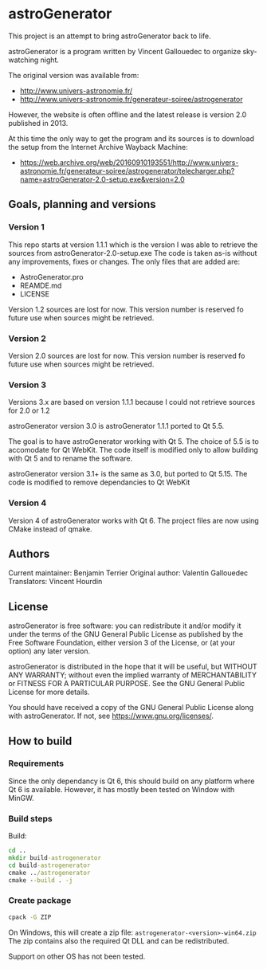 # astroGenerator
This project is an attempt to bring astroGenerator back to life.

astroGenerator is a program written by Vincent Gallouedec to organize sky-watching night.

The original version was available from:
- http://www.univers-astronomie.fr/
- http://www.univers-astronomie.fr/generateur-soiree/astrogenerator

However, the website is often offline and the latest release is version 2.0 published in 2013.

At this time the only way to get the program and its sources is to download the setup from the Internet Archive Wayback Machine:
- https://web.archive.org/web/20160910193551/http://www.univers-astronomie.fr/generateur-soiree/astrogenerator/telecharger.php?name=astroGenerator-2.0-setup.exe&version=2.0

## Goals, planning and versions
### Version 1
This repo starts at version 1.1.1 which is the version I was able to retrieve the sources from astroGenerator-2.0-setup.exe
The code is taken as-is without any improvements, fixes or changes.
The only files that are added are:
- AstroGenerator.pro
- REAMDE.md
- LICENSE

Version 1.2 sources are lost for now.
This version number is reserved fo future use when sources might be retrieved.

### Version 2
Version 2.0 sources are lost for now.
This version number is reserved fo future use when sources might be retrieved.

### Version 3
Versions 3.x are based on version 1.1.1 because I could not retrieve sources for 2.0 or 1.2

astroGenerator version 3.0 is astroGenerator 1.1.1 ported to Qt 5.5.

The goal is to have astroGenerator working with Qt 5. The choice of 5.5 is to accomodate for Qt WebKit. The code itself is modified only to allow building with Qt 5 and to rename the software.

astroGenerator version 3.1+ is the same as 3.0, but ported to Qt 5.15.
The code is modified to remove dependancies to Qt WebKit

### Version 4
Version 4 of astroGenerator works with Qt 6.
The project files are now using CMake instead of qmake.

## Authors
Current maintainer: Benjamin Terrier
Original author: Valentin Gallouedec
Translators: Vincent Hourdin

## License
astroGenerator is free software: you can redistribute it and/or modify
it under the terms of the GNU General Public License as published by
the Free Software Foundation, either version 3 of the License, or
(at your option) any later version.

astroGenerator is distributed in the hope that it will be useful,
but WITHOUT ANY WARRANTY; without even the implied warranty of
MERCHANTABILITY or FITNESS FOR A PARTICULAR PURPOSE.  See the
GNU General Public License for more details.

You should have received a copy of the GNU General Public License
along with astroGenerator.  If not, see <https://www.gnu.org/licenses/>.

## How to build
### Requirements
Since the only dependancy is Qt 6, this should build on any platform where Qt 6 is available.
However, it has mostly been tested on Window with MinGW.

### Build steps

Build:
```cmd
cd ..
mkdir build-astrogenerator
cd build-astrogenerator
cmake ../astrogenerator
cmake --build . -j
```

### Create package

```cmd
cpack -G ZIP
```

On Windows, this will create a zip file: `astrogenerator-<version>-win64.zip`
The zip contains also the required Qt DLL and can be redistributed.

Support on other OS has not been tested.